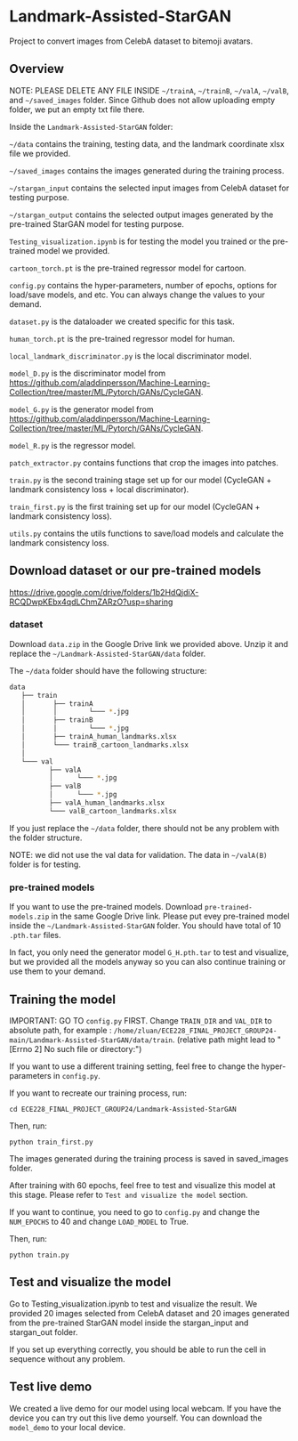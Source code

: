 # Landmark-Assisted-StarGAN
Project to convert images from CelebA dataset to bitemoji avatars.


## Overview
NOTE: PLEASE DELETE ANY FILE INSIDE `~/trainA`, `~/trainB`, `~/valA`, `~/valB`, and `~/saved_images` folder. Since Github does not allow uploading empty folder, we put an empty txt file there. 

Inside the `Landmark-Assisted-StarGAN` folder:

`~/data` contains the training, testing data, and the landmark coordinate xlsx file we provided.

`~/saved_images` contains the images generated during the training process.

`~/stargan_input` contains the selected input images from CelebA dataset for testing purpose.

`~/stargan_output` contains the selected output images generated by the pre-trained StarGAN model for testing purpose.

`Testing_visualization.ipynb` is for testing the model you trained or the pre-trained model we provided.

`cartoon_torch.pt` is the pre-trained regressor model for cartoon.

`config.py` contains the hyper-parameters, number of epochs, options for load/save models, and etc. You can always change the values to your demand. 

`dataset.py` is the dataloader we created specific for this task.

`human_torch.pt` is the pre-trained regressor model for human.

`local_landmark_discriminator.py` is the local discriminator model.

`model_D.py` is the discriminator model from https://github.com/aladdinpersson/Machine-Learning-Collection/tree/master/ML/Pytorch/GANs/CycleGAN.

`model_G.py` is the generator model from https://github.com/aladdinpersson/Machine-Learning-Collection/tree/master/ML/Pytorch/GANs/CycleGAN.

`model_R.py` is the regressor model.

`patch_extractor.py` contains functions that crop the images into patches.

`train.py` is the second training stage set up for our model (CycleGAN + landmark consistency loss + local discriminator).

`train_first.py` is the first training set up for our model (CycleGAN + landmark consistency loss).

`utils.py` contains the utils functions to save/load models and calculate the landmark consistency loss.

## Download dataset or our pre-trained models

https://drive.google.com/drive/folders/1b2HdQjdiX-RCQDwpKEbx4qdLChmZARzO?usp=sharing

### dataset
Download `data.zip` in the Google Drive link we provided above.
Unzip it and replace the `~/Landmark-Assisted-StarGAN/data` folder. 

The `~/data` folder should have the following structure:   

```bash
data
   ├── train
   │       ├── trainA
   │       │        └─── *.jpg
   │       ├── trainB
   │       │        └─── *.jpg
   │       ├── trainA_human_landmarks.xlsx
   │       └─── trainB_cartoon_landmarks.xlsx
   │
   └─── val
          ├── valA
          │      └─── *.jpg
          ├── valB
          │      └─── *.jpg
          ├── valA_human_landmarks.xlsx
          └─── valB_cartoon_landmarks.xlsx

```


If you just replace the `~/data` folder, there should not be any problem with the folder structure.            

NOTE: we did not use the val data for validation. The data in `~/valA(B)` folder is for testing.

### pre-trained models
If you want to use the pre-trained models.
Download `pre-trained-models.zip` in the same Google Drive link.
Please put evey pre-trained model inside the `~/Landmark-Assisted-StarGAN` folder. You should have total of 10 `.pth.tar` files.

In fact, you only need the generator model `G_H.pth.tar` to test and visualize, but we provided all the models anyway so you can also continue training or use them to your demand. 



## Training the model
IMPORTANT: GO TO `config.py` FIRST. Change `TRAIN_DIR` and `VAL_DIR` to absolute path, for example : `/home/zluan/ECE228_FINAL_PROJECT_GROUP24-main/Landmark-Assisted-StarGAN/data/train`. (relative path might lead to "[Errno 2] No such file or directory:")

If you want to use a different training setting, feel free to change the hyper-parameters in `config.py`.

If you want to recreate our training process, run:

`cd ECE228_FINAL_PROJECT_GROUP24/Landmark-Assisted-StarGAN`

Then, run:

`python train_first.py`

The images generated during the training process is saved in saved_images folder. 

After training with 60 epochs, feel free to test and visualize this model at this stage. Please refer to `Test and visualize the model` section. 


If you want to continue, you need to go to `config.py` and change the `NUM_EPOCHS` to 40 and change `LOAD_MODEL` to True.

Then, run:

`python train.py`

## Test and visualize the model


Go to Testing_visualization.ipynb to test and visualize the result. 
We provided 20 images selected from CelebA dataset and 20 images generated from the pre-trained StarGAN model inside the stargan_input and stargan_out folder.

If you set up everything correctly, you should be able to run the cell in sequence without any problem.




## Test live demo

We created a live demo for our model using local webcam. If you have the device you can try out this live demo yourself. 
You can download the `model_demo` to your local device. 





